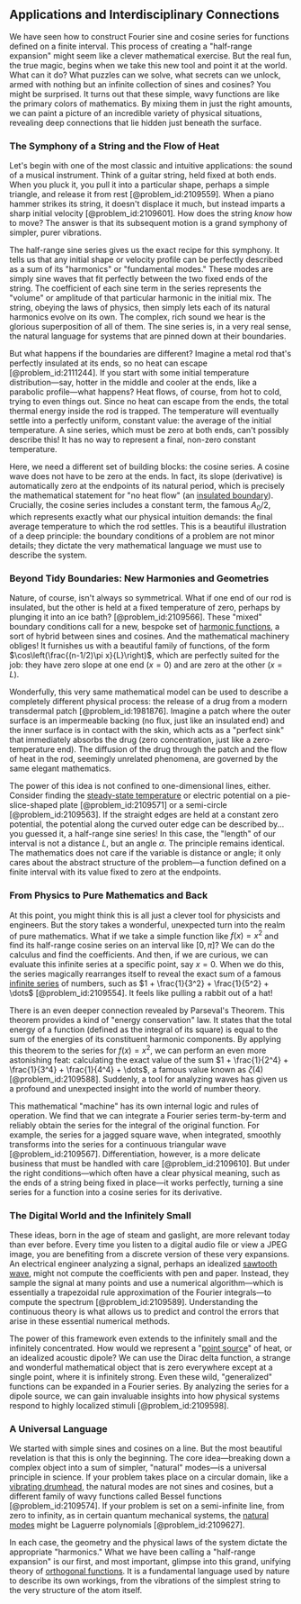 ## Applications and Interdisciplinary Connections

We have seen how to construct Fourier sine and cosine series for functions defined on a finite interval. This process of creating a "half-range expansion" might seem like a clever mathematical exercise. But the real fun, the true magic, begins when we take this new tool and point it at the world. What can it do? What puzzles can we solve, what secrets can we unlock, armed with nothing but an infinite collection of sines and cosines? You might be surprised. It turns out that these simple, wavy functions are like the primary colors of mathematics. By mixing them in just the right amounts, we can paint a picture of an incredible variety of physical situations, revealing deep connections that lie hidden just beneath the surface.

### The Symphony of a String and the Flow of Heat

Let's begin with one of the most classic and intuitive applications: the sound of a musical instrument. Think of a guitar string, held fixed at both ends. When you pluck it, you pull it into a particular shape, perhaps a simple triangle, and release it from rest [@problem_id:2109559]. When a piano hammer strikes its string, it doesn't displace it much, but instead imparts a sharp initial velocity [@problem_id:2109601]. How does the string *know* how to move? The answer is that its subsequent motion is a grand symphony of simpler, purer vibrations.

The half-range sine series gives us the exact recipe for this symphony. It tells us that any initial shape or velocity profile can be perfectly described as a sum of its "harmonics" or "fundamental modes." These modes are simply sine waves that fit perfectly between the two fixed ends of the string. The coefficient of each sine term in the series represents the "volume" or amplitude of that particular harmonic in the initial mix. The string, obeying the laws of physics, then simply lets each of its natural harmonics evolve on its own. The complex, rich sound we hear is the glorious superposition of all of them. The sine series is, in a very real sense, the natural language for systems that are pinned down at their boundaries.

But what happens if the boundaries are different? Imagine a metal rod that's perfectly insulated at its ends, so no heat can escape [@problem_id:2111244]. If you start with some initial temperature distribution—say, hotter in the middle and cooler at the ends, like a parabolic profile—what happens? Heat flows, of course, from hot to cold, trying to even things out. Since no heat can escape from the ends, the total thermal energy inside the rod is trapped. The temperature will eventually settle into a perfectly uniform, constant value: the average of the initial temperature. A sine series, which must be zero at both ends, can't possibly describe this! It has no way to represent a final, non-zero constant temperature.

Here, we need a different set of building blocks: the cosine series. A cosine wave does not have to be zero at the ends. In fact, its slope (derivative) is automatically zero at the endpoints of its natural period, which is precisely the mathematical statement for "no heat flow" (an [insulated boundary](@article_id:162230)). Crucially, the cosine series includes a constant term, the famous $A_0/2$, which represents exactly what our physical intuition demands: the final average temperature to which the rod settles. This is a beautiful illustration of a deep principle: the boundary conditions of a problem are not minor details; they dictate the very mathematical language we must use to describe the system.

### Beyond Tidy Boundaries: New Harmonies and Geometries

Nature, of course, isn't always so symmetrical. What if one end of our rod is insulated, but the other is held at a fixed temperature of zero, perhaps by plunging it into an ice bath? [@problem_id:2109566]. These "mixed" boundary conditions call for a new, bespoke set of [harmonic functions](@article_id:139166), a sort of hybrid between sines and cosines. And the mathematical machinery obliges! It furnishes us with a beautiful family of functions, of the form $\cos\left(\frac{(n-1/2)\pi x}{L}\right)$, which are perfectly suited for the job: they have zero slope at one end ($x=0$) and are zero at the other ($x=L$).

Wonderfully, this very same mathematical model can be used to describe a completely different physical process: the release of a drug from a modern transdermal patch [@problem_id:1981876]. Imagine a patch where the outer surface is an impermeable backing (no flux, just like an insulated end) and the inner surface is in contact with the skin, which acts as a "perfect sink" that immediately absorbs the drug (zero concentration, just like a zero-temperature end). The diffusion of the drug through the patch and the flow of heat in the rod, seemingly unrelated phenomena, are governed by the same elegant mathematics.

The power of this idea is not confined to one-dimensional lines, either. Consider finding the [steady-state temperature](@article_id:136281) or electric potential on a pie-slice-shaped plate [@problem_id:2109571] or a semi-circle [@problem_id:2109563]. If the straight edges are held at a constant zero potential, the potential along the curved outer edge can be described by... you guessed it, a half-range sine series! In this case, the "length" of our interval is not a distance $L$, but an angle $\alpha$. The principle remains identical. The mathematics does not care if the variable is distance or angle; it only cares about the abstract structure of the problem—a function defined on a finite interval with its value fixed to zero at the endpoints.

### From Physics to Pure Mathematics and Back

At this point, you might think this is all just a clever tool for physicists and engineers. But the story takes a wonderful, unexpected turn into the realm of pure mathematics. What if we take a simple function like $f(x)=x^2$ and find its half-range cosine series on an interval like $[0, \pi]$? We can do the calculus and find the coefficients. And then, if we are curious, we can evaluate this infinite series at a specific point, say $x=0$. When we do this, the series magically rearranges itself to reveal the exact sum of a famous [infinite series](@article_id:142872) of numbers, such as $1 + \frac{1}{3^2} + \frac{1}{5^2} + \dots$ [@problem_id:2109554]. It feels like pulling a rabbit out of a hat!

There is an even deeper connection revealed by Parseval's Theorem. This theorem provides a kind of "energy conservation" law. It states that the total energy of a function (defined as the integral of its square) is equal to the sum of the energies of its constituent harmonic components. By applying this theorem to the series for $f(x)=x^2$, we can perform an even more astonishing feat: calculating the exact value of the sum $1 + \frac{1}{2^4} + \frac{1}{3^4} + \frac{1}{4^4} + \dots$, a famous value known as $\zeta(4)$ [@problem_id:2109588]. Suddenly, a tool for analyzing waves has given us a profound and unexpected insight into the world of number theory.

This mathematical "machine" has its own internal logic and rules of operation. We find that we can integrate a Fourier series term-by-term and reliably obtain the series for the integral of the original function. For example, the series for a jagged square wave, when integrated, smoothly transforms into the series for a continuous triangular wave [@problem_id:2109567]. Differentiation, however, is a more delicate business that must be handled with care [@problem_id:2109610]. But under the right conditions—which often have a clear physical meaning, such as the ends of a string being fixed in place—it works perfectly, turning a sine series for a function into a cosine series for its derivative.

### The Digital World and the Infinitely Small

These ideas, born in the age of steam and gaslight, are more relevant today than ever before. Every time you listen to a digital audio file or view a JPEG image, you are benefiting from a discrete version of these very expansions. An electrical engineer analyzing a signal, perhaps an idealized [sawtooth wave](@article_id:159262), might not compute the coefficients with pen and paper. Instead, they sample the signal at many points and use a numerical algorithm—which is essentially a trapezoidal rule approximation of the Fourier integrals—to compute the spectrum [@problem_id:2109589]. Understanding the continuous theory is what allows us to predict and control the errors that arise in these essential numerical methods.

The power of this framework even extends to the infinitely small and the infinitely concentrated. How would we represent a "[point source](@article_id:196204)" of heat, or an idealized acoustic dipole? We can use the Dirac delta function, a strange and wonderful mathematical object that is zero everywhere except at a single point, where it is infinitely strong. Even these wild, "generalized" functions can be expanded in a Fourier series. By analyzing the series for a dipole source, we can gain invaluable insights into how physical systems respond to highly localized stimuli [@problem_id:2109598].

### A Universal Language

We started with simple sines and cosines on a line. But the most beautiful revelation is that this is only the beginning. The core idea—breaking down a complex object into a sum of simpler, "natural" modes—is a universal principle in science. If your problem takes place on a circular domain, like a [vibrating drumhead](@article_id:175992), the natural modes are not sines and cosines, but a different family of wavy functions called Bessel functions [@problem_id:2109574]. If your problem is set on a semi-infinite line, from zero to infinity, as in certain quantum mechanical systems, the [natural modes](@article_id:276512) might be Laguerre polynomials [@problem_id:2109627].

In each case, the geometry and the physical laws of the system dictate the appropriate "harmonics." What we have been calling a "half-range expansion" is our first, and most important, glimpse into this grand, unifying theory of [orthogonal functions](@article_id:160442). It is a fundamental language used by nature to describe its own workings, from the vibrations of the simplest string to the very structure of the atom itself.